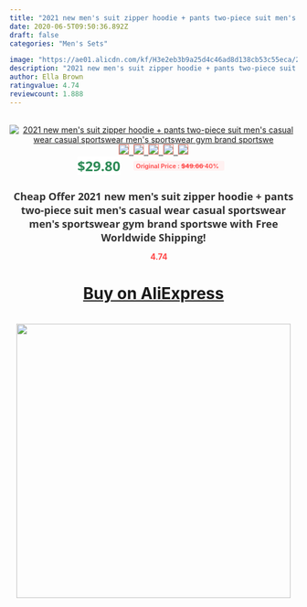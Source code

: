 ```yaml
---
title: "2021 new men's suit zipper hoodie + pants two-piece suit men's casual wear casual sportswear men's sportswear gym brand sportswe"
date: 2020-06-5T09:50:36.892Z
draft: false
categories: "Men's Sets"

image: "https://ae01.alicdn.com/kf/H3e2eb3b9a25d4c46ad8d138cb53c55eca/2021-new-men-s-suit-zipper-hoodie-pants-two-piece-suit-men-s-casual-wear-casual.jpg"
description: "2021 new men's suit zipper hoodie + pants two-piece suit men's casual wear casual sportswear men's sportswear gym brand sportswe"
author: Ella Brown
ratingvalue: 4.74
reviewcount: 1.888
---
```

<br>
<div style="text-align: center;">
<a href="https://s.click.aliexpress.com/e/_A2du2h" target="_blank" rel="nofollow noopener noreferrer"><img alt="2021 new men's suit zipper hoodie + pants two-piece suit men's casual wear casual sportswear men's sportswear gym brand sportswe" class="magnifier-image" src="https://ae01.alicdn.com/kf/H3e2eb3b9a25d4c46ad8d138cb53c55eca/2021-new-men-s-suit-zipper-hoodie-pants-two-piece-suit-men-s-casual-wear-casual.jpg_640x640.jpg">
<br>
<img style="border:1px solid salmon" src="https://ae01.alicdn.com/kf/H3e2eb3b9a25d4c46ad8d138cb53c55eca/2021-new-men-s-suit-zipper-hoodie-pants-two-piece-suit-men-s-casual-wear-casual.jpg_120x120.jpg">&nbsp;&nbsp;<img style="border:1px solid salmon" src="https://ae01.alicdn.com/kf/H88900f9a5e4c44f7aeb1ef4891feaff1M/2021-new-men-s-suit-zipper-hoodie-pants-two-piece-suit-men-s-casual-wear-casual.jpg_120x120.jpg">&nbsp;&nbsp;<img style="border:1px solid salmon" src="https://ae01.alicdn.com/kf/Hf03831df8d594e6e91fa1dd7179de396o/2021-new-men-s-suit-zipper-hoodie-pants-two-piece-suit-men-s-casual-wear-casual.jpg_120x120.jpg">&nbsp;&nbsp;<img style="border:1px solid salmon" src="https://ae01.alicdn.com/kf/H7dc4df53031248e087f7d8688b838cee7/2021-new-men-s-suit-zipper-hoodie-pants-two-piece-suit-men-s-casual-wear-casual.jpg_120x120.jpg">&nbsp;&nbsp;<img style="border:1px solid salmon" src="https://ae01.alicdn.com/kf/H3cab2c0b57124e84900ef35634ca19a2E/2021-new-men-s-suit-zipper-hoodie-pants-two-piece-suit-men-s-casual-wear-casual.jpg_120x120.jpg"></a></div><br0>
<div style="text-align: center;"><span style="background-color: white; border: 0px; box-sizing: border-box; color: seagreen; display: inline-block; font-family: &quot;open sans&quot; , &quot;arial&quot; , &quot;helvetica&quot; , sans-serif , &quot;heiti&quot;; font-size: 24px; font-stretch: inherit; font-weight: 700; line-height: inherit; margin: 0px 10px 0px 0px; padding: 0px; vertical-align: middle;">$29.80 </span>
<span style="background: rgb(255 , 241 , 241); border-radius: 3px; border: 0px; box-sizing: border-box; color: #ff4747; display: inline-block; font-family: inherit; font-size: 12px; font-stretch: inherit; font-style: inherit; font-variant: inherit; font-weight: 600; line-height: inherit; margin: 0px; padding: 2px 5px; transform: scale(0.9); vertical-align: middle;">Original Price : <b style="text-decoration: line-through;">$49.66 </b> 40%&nbsp;&nbsp;</span></div>
<h1 style="color: #333333; display: inline-block; font-family: &quot;open sans&quot; , &quot;arial&quot; , &quot;helvetica&quot; , sans-serif , &quot;heiti&quot;; font-size: 18px; font-stretch: inherit; font-weight: 700; text-align: center;">Cheap Offer 2021 new men's suit zipper hoodie + pants two-piece suit men's casual wear casual sportswear men's sportswear gym brand sportswe with Free Worldwide Shipping!</h1>
<div style="color: #ff4747; text-align: center;">
<img src="https://4.bp.blogspot.com/-M0ZcTcb-5uY/XleCXlxnR4I/AAAAAAAAAEc/OrjgMkXV1oMQFaCRZj5HQwOCBcu3w1FegCPcBGAYYCw/s1600/star.png" style="height: 15px;">&nbsp;<b>4.74</b></div>
<div class="button_cont" align="center"><a class="buynow_a" href="https://s.click.aliexpress.com/e/_A2du2h" target="_blank" rel="nofollow noopener noreferrer"><H1>Buy on AliExpress</H1></a></div><br>
<div class="separator" style="clear: both; text-align: center;">
<img src="https://lh3.googleusercontent.com/-pTy5HemUv9M/XlePHvY0dAI/AAAAAAAAAE4/0nX5iRUoIWY8eMW9Dpxeirr157OZliDIgCLcBGAsYHQ/s1600/badge.gif" width="480">
</div>
